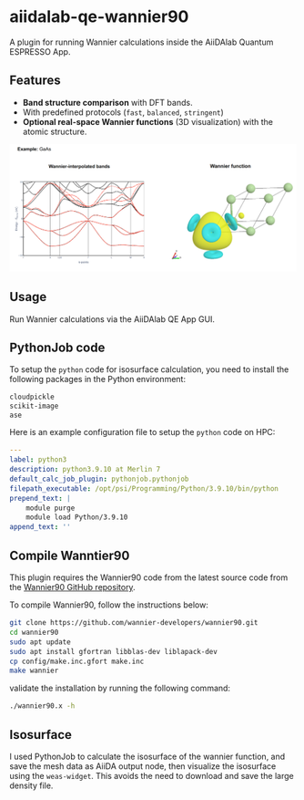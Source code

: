 # aiidalab-qe-wannier90

A plugin for running Wannier calculations inside the AiiDAlab Quantum ESPRESSO App.

## Features

- **Band structure comparison** with DFT bands.
- With predefined protocols (`fast`, `balanced`, `stringent`)
- **Optional real-space Wannier functions** (3D visualization) with the atomic structure.

<img src="docs/source/_static/images/overview.png"  width="800px"/>


<!-- <img src="docs/source/_static/images/qeapp-wannier90-wf.gif"  width="100%"/> -->


## Usage
Run Wannier calculations via the AiiDAlab QE App GUI.

## PythonJob code
To setup the `python` code for isosurface calculation, you need to install the following packages in the Python environment:

```
cloudpickle
scikit-image
ase
```

Here is an example configuration file to setup the `python` code on HPC:

```yaml
---
label: python3
description: python3.9.10 at Merlin 7
default_calc_job_plugin: pythonjob.pythonjob
filepath_executable: /opt/psi/Programming/Python/3.9.10/bin/python
prepend_text: |
    module purge
    module load Python/3.9.10
append_text: ''
```




## Compile Wanntier90

This plugin requires the Wannier90 code from the latest source code from the [Wannier90 GitHub repository](https://github.com/wannier-developers/wannier90).

To compile Wannier90, follow the instructions below:

```bash
git clone https://github.com/wannier-developers/wannier90.git
cd wannier90
sudo apt update
sudo apt install gfortran libblas-dev liblapack-dev
cp config/make.inc.gfort make.inc
make wannier
```


validate the installation by running the following command:

```bash
./wannier90.x -h
```



## Isosurface

I used PythonJob to calculate the isosurface of the wannier function, and save the mesh data as AiiDA output node, then visualize the isosurface using the `weas-widget`. This avoids the need to download and save the large density file.
